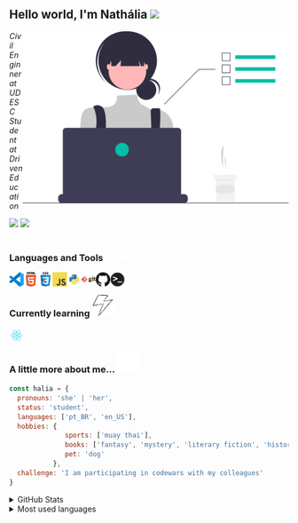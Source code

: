 <h2> Hello world, I'm Nathália <img src="https://media4.giphy.com/media/2xplb23EL6F5GA8qQf/giphy.gif" width="50"></h2>
<img align='right' src="https://raw.githubusercontent.com/halia-gt/halia-gt/cac1a0b18cc92b220c9329162253a8cec1debe97/undraw_dev_focus_re_6iwt.svg" width="480">

<p><em>Civil Enginner at UDESC</br>
Student at Driven Education
</em></p>

<a target="_blank" href="https://www.linkedin.com/in/020928122/"><img src="https://img.shields.io/badge/-LinkedIn-0077B5?style=for-the-badge&logo=Linkedin&logoColor=white"></img></a>
<a target="_blank" href="mailto:nathalia.gramst@gmail.com"><img src="https://img.shields.io/badge/-Gmail-D14836?style=for-the-badge&logo=Gmail&logoColor=white"></img></a>

<h3>Languages and Tools <img src="https://raw.githubusercontent.com/halia-gt/halia-gt/main/attention.gif" width="40"></h3>

<img align="left" alt="Visual Studio Code" width="26px" src="https://raw.githubusercontent.com/github/explore/80688e429a7d4ef2fca1e82350fe8e3517d3494d/topics/visual-studio-code/visual-studio-code.png" />
<img align="left" alt="HTML5" width="26px" src="https://raw.githubusercontent.com/github/explore/80688e429a7d4ef2fca1e82350fe8e3517d3494d/topics/html/html.png" />
<img align="left" alt="CSS3" width="26px" src="https://raw.githubusercontent.com/github/explore/80688e429a7d4ef2fca1e82350fe8e3517d3494d/topics/css/css.png" />
<img align="left" alt="JavaScript" width="26px" src="https://raw.githubusercontent.com/github/explore/80688e429a7d4ef2fca1e82350fe8e3517d3494d/topics/javascript/javascript.png" />
<img align="left" alt="python" width="26px" src="https://raw.githubusercontent.com/github/explore/80688e429a7d4ef2fca1e82350fe8e3517d3494d/topics/python/python.png" />
<img align="left" alt="Git" width="26px" src="https://raw.githubusercontent.com/github/explore/80688e429a7d4ef2fca1e82350fe8e3517d3494d/topics/git/git.png" />
<img align="left" alt="GitHub" width="26px" src="https://raw.githubusercontent.com/github/explore/78df643247d429f6cc873026c0622819ad797942/topics/github/github.png" />
<img align="left" alt="Terminal" width="26px" src="https://raw.githubusercontent.com/github/explore/80688e429a7d4ef2fca1e82350fe8e3517d3494d/topics/terminal/terminal.png" />

</br>
<h3>Currently learning <img src="https://raw.githubusercontent.com/halia-gt/halia-gt/main/thunder.gif" width="40"></h3>
<img align="left" alt="React" width="26px" src="https://raw.githubusercontent.com/github/explore/80688e429a7d4ef2fca1e82350fe8e3517d3494d/topics/react/react.png" />

</br>
<h3>A little more about me... <img src="https://raw.githubusercontent.com/halia-gt/halia-gt/main/stars.gif" width="40"></h3>

```javascript
const halia = {
  pronouns: 'she' | 'her',
  status: 'student',
  languages: ['pt_BR', 'en_US'],
  hobbies: {
              sports: ['muay thai'],
              books: ['fantasy', 'mystery', 'literary fiction', 'historical fiction', 'horror'],
              pet: 'dog'
           },
  challenge: 'I am participating in codewars with my colleagues'
}
```

<details>
  <summary>GitHub Stats</summary>
  <img align="left" alt="Nathália's GitHub Stats" src="https://github-readme-stats.vercel.app/api?username=halia-gt&theme=radical&show_icons=true" />
</details>

<details>
  <summary>Most used languages</summary>
  <img align="left" alt="Nathália's GitHub Top Languages" src="https://github-readme-stats.vercel.app/api/top-langs/?username=halia-gt&theme=radical" />
</details>
